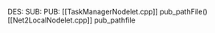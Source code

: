 DES:
SUB:
PUB:
	[[TaskManagerNodelet.cpp]]
		pub_pathFile()
	[[Net2LocalNodelet.cpp]]
		pub_pathfile